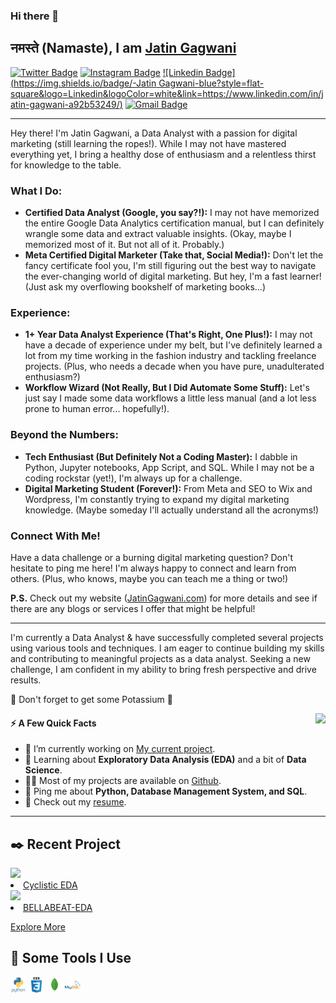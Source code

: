 ### Hi there 👋 
## नमस्ते (Namaste), I am [Jatin Gagwani](https://github.com/JatinGagwani/)

[![Twitter Badge](https://img.shields.io/badge/-@gagwani07-1ca0f1?style=flat-square&labelColor=1ca0f1&logo=twitter&logoColor=white&link=https://twitter.com/gagwani07)](https://twitter.com/gagwani07)
[![Instagram Badge](https://img.shields.io/badge/-@gagwani07-F44747?style=flat-square&labelColor=F44747&logo=instagram&logoColor=white&link=https://www.instagram.com/gagwani07/)](https://www.instagram.com/gagwani07/)
[![Linkedin Badge](https://img.shields.io/badge/-Jatin Gagwani-blue?style=flat-square&logo=Linkedin&logoColor=white&link=https://www.linkedin.com/in/jatin-gagwani-a92b53249/)](https://www.linkedin.com/in/jatin-gagwani-a92b53249/)
[![Gmail Badge](https://img.shields.io/badge/-gagwanijatin007@gmail.com-c14438?style=flat-square&logo=Gmail&logoColor=white&link=mailto:gagwanijatin007@gmail.com)](mailto:gagwanijatin007@gmail.com)

---

Hey there! I'm Jatin Gagwani, a Data Analyst with a passion for digital marketing (still learning the ropes!). While I may not have mastered everything yet, I bring a healthy dose of enthusiasm and a relentless thirst for knowledge to the table.

### What I Do:
- **Certified Data Analyst (Google, you say?!):** I may not have memorized the entire Google Data Analytics certification manual, but I can definitely wrangle some data and extract valuable insights. (Okay, maybe I memorized most of it. But not all of it. Probably.)
- **Meta Certified Digital Marketer (Take that, Social Media!):** Don't let the fancy certificate fool you, I'm still figuring out the best way to navigate the ever-changing world of digital marketing. But hey, I'm a fast learner! (Just ask my overflowing bookshelf of marketing books...)

### Experience:
- **1+ Year Data Analyst Experience (That's Right, One Plus!):** I may not have a decade of experience under my belt, but I've definitely learned a lot from my time working in the fashion industry and tackling freelance projects. (Plus, who needs a decade when you have pure, unadulterated enthusiasm?)
- **Workflow Wizard (Not Really, But I Did Automate Some Stuff):** Let's just say I made some data workflows a little less manual (and a lot less prone to human error... hopefully!).

### Beyond the Numbers:
- **Tech Enthusiast (But Definitely Not a Coding Master):** I dabble in Python, Jupyter notebooks, App Script, and SQL. While I may not be a coding rockstar (yet!), I'm always up for a challenge.
- **Digital Marketing Student (Forever!):** From Meta and SEO to Wix and Wordpress, I'm constantly trying to expand my digital marketing knowledge. (Maybe someday I'll actually understand all the acronyms!)

### Connect With Me!
Have a data challenge or a burning digital marketing question? Don't hesitate to ping me here! I'm always happy to connect and learn from others. (Plus, who knows, maybe you can teach me a thing or two!)

**P.S.** Check out my website ([JatinGagwani.com](https://JatinGagwani.github.io/)) for more details and see if there are any blogs or services I offer that might be helpful!

---

<p>I'm currently a Data Analyst & have successfully completed several projects using various tools and techniques. I am eager to continue building my skills and contributing to meaningful projects as a data analyst. Seeking a new challenge, I am confident in my ability to bring fresh perspective and drive results.

<p>🍌 Don't forget to get some Potassium 🍌</p>
<img align="right" src="https://media1.giphy.com/media/13HgwGsXF0aiGY/giphy.gif" />

<h4>⚡️ A Few Quick Facts</h4>
<ul>
<li>🔭 I’m currently working on <a href="https://github.com/JatinGagwani?tab=repositories">My current project</a>.</li>
<li>🧐 Learning about <strong>Exploratory Data Analysis (EDA)</strong> and a bit of <strong>Data Science</strong>.</li>
<li>👨‍💻 Most of my projects are available on <a href="https://github.com/JatinGagwani">Github</a>.</li>
<li>💬 Ping me about <strong>Python, Database Management System, and SQL</strong>.</li>
<li>📙 Check out my <a href="Jatin_resume.pdf (1).pdf">resume</a>.</li>
</ul>

---

<h2>✒️ Recent Project</h2>
    <img src="https://jatingagwani.github.io/Cyclistic-EDA/cycle.png">
    <li><a target="_blank" href="https://JatinGagwani.github.io/Cyclistic-EDA/">Cyclistic EDA</a></li>
    <img src="https://raw.githubusercontent.com/JatinGagwani/BELLABEAT-EDA/main/download.png">
    <li><a target="_blank" href="https://JatinGagwani.github.io/BELLABEAT-EDA/">BELLABEAT-EDA</a></li>

<p><a target="_blank" href="https://github.com/JatinGagwani?tab=repositories">Explore More</a></p>
<h2>🚀 Some Tools I Use</h2>
<p align="left">
<img src="https://raw.githubusercontent.com/devicons/devicon/master/icons/python/python-original-wordmark.svg" alt="python" width="25" height="25" />
<img src="https://raw.githubusercontent.com/devicons/devicon/master/icons/css3/css3-original-wordmark.svg" alt="css3" width="25" height="25" />
<img src="https://raw.githubusercontent.com/devicons/devicon/master/icons/mongodb/mongodb-original.svg" alt="mongodb" width="25" height="25" />
<img src="https://raw.githubusercontent.com/devicons/devicon/master/icons/mysql/mysql-original-wordmark.svg" alt="mysql" width="25" height="25" />

</p>
